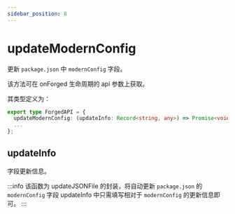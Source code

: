 ```yaml
---
sidebar_position: 8
---
```


# updateModernConfig

更新 `package.json` 中 `modernConfig` 字段。

该方法可在 onForged 生命周期的 api 参数上获取。

其类型定义为：

```typescript
export type ForgedAPI = {
  updateModernConfig: (updateInfo: Record<string, any>) => Promise<void>;
  ...
};
```

## updateInfo

字段更新信息。

:::info
该函数为 updateJSONFile 的封装，将自动更新 `package.json` 的 `modernConfig` 字段 updateInfo 中只需填写相对于 `modernConfig` 的更新信息即可。
:::